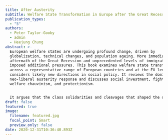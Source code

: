 ```yaml
---
title: After Austerity
subtitle: Welfare State Transformation in Europe after the Great Recession
publication_types:
  - "5"
authors:
  - Peter Taylor-Gooby
  - admin
  - Heejung Chung
abstract: >-
  European welfare states are undergoing profound change, driven by
  globalization, technical changes, and population ageing. More immediately, the
  aftermath of the Great Recession and unprecedented levels of immigration have
  imposed additional pressures. This book examines welfare state transformations
  across a representative range of European countries and at the EU level, and
  considers likely new directions in social policy. It reviews the dominant
  neo-liberal austerity response and discusses social investment, fightback,
  welfare chauvinism, and protectionism.


  It argues that the class solidarities and cleavages that shaped the development of welfare states are no longer powerful. Tensions surrounding divisions between old and young, women and men, immigrants and denizens, and between the winners in a new, more competitive, world and those who feel left behind are becoming steadily more important. European countries have entered a period of political instability and this is reflected in policy directions. Austerity predominates nearly everywhere, but patterns of social investment, protectionism, neo-Keynesian intervention, and fightback vary between countries. The volume identify areas of convergence and difference in European welfare state futures in this up-to-date study - essential reading to grasp the pace and directions of change.
draft: false
featured: true
image:
  filename: featured.jpg
  focal_point: Smart
  preview_only: false
date: 2020-12-31T10:36:40.893Z
---
```

